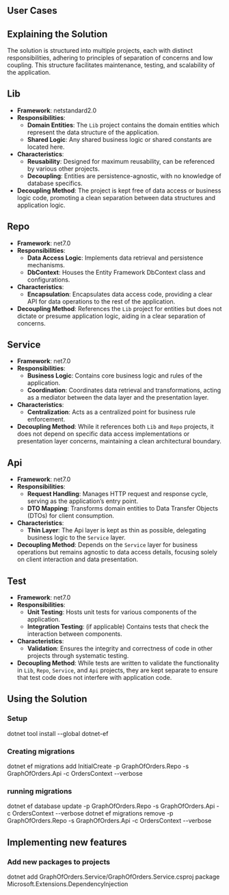 # 
## User Cases

## Explaining the Solution

The solution is structured into multiple projects, each with distinct responsibilities, adhering to principles of separation of concerns and low coupling. This structure facilitates maintenance, testing, and scalability of the application.

## Lib
- **Framework**: netstandard2.0
- **Responsibilities**: 
  - **Domain Entities**: The `Lib` project contains the domain entities which represent the data structure of the application.
  - **Shared Logic**: Any shared business logic or shared constants are located here.
- **Characteristics**: 
  - **Reusability**: Designed for maximum reusability, can be referenced by various other projects.
  - **Decoupling**: Entities are persistence-agnostic, with no knowledge of database specifics.
- **Decoupling Method**: The project is kept free of data access or business logic code, promoting a clean separation between data structures and application logic.

## Repo
- **Framework**: net7.0
- **Responsibilities**: 
  - **Data Access Logic**: Implements data retrieval and persistence mechanisms.
  - **DbContext**: Houses the Entity Framework DbContext class and configurations.
- **Characteristics**: 
  - **Encapsulation**: Encapsulates data access code, providing a clear API for data operations to the rest of the application.
- **Decoupling Method**: References the `Lib` project for entities but does not dictate or presume application logic, aiding in a clear separation of concerns.

## Service
- **Framework**: net7.0
- **Responsibilities**: 
  - **Business Logic**: Contains core business logic and rules of the application.
  - **Coordination**: Coordinates data retrieval and transformations, acting as a mediator between the data layer and the presentation layer.
- **Characteristics**: 
  - **Centralization**: Acts as a centralized point for business rule enforcement.
- **Decoupling Method**: While it references both `Lib` and `Repo` projects, it does not depend on specific data access implementations or presentation layer concerns, maintaining a clean architectural boundary.

## Api
- **Framework**: net7.0
- **Responsibilities**: 
  - **Request Handling**: Manages HTTP request and response cycle, serving as the application’s entry point.
  - **DTO Mapping**: Transforms domain entities to Data Transfer Objects (DTOs) for client consumption.
- **Characteristics**: 
  - **Thin Layer**: The Api layer is kept as thin as possible, delegating business logic to the `Service` layer.
- **Decoupling Method**: Depends on the `Service` layer for business operations but remains agnostic to data access details, focusing solely on client interaction and data presentation.

## Test
- **Framework**: net7.0
- **Responsibilities**: 
  - **Unit Testing**: Hosts unit tests for various components of the application.
  - **Integration Testing**: (if applicable) Contains tests that check the interaction between components.
- **Characteristics**: 
  - **Validation**: Ensures the integrity and correctness of code in other projects through systematic testing.
- **Decoupling Method**: While tests are written to validate the functionality in `Lib`, `Repo`, `Service`, and `Api` projects, they are kept separate to ensure that test code does not interfere with application code.


## Using the Solution
### Setup
dotnet tool install --global dotnet-ef

### Creating migrations
dotnet ef migrations add InitialCreate -p GraphOfOrders.Repo -s GraphOfOrders.Api -c OrdersContext --verbose

### running migrations
dotnet ef database update -p GraphOfOrders.Repo -s GraphOfOrders.Api -c OrdersContext --verbose
dotnet ef migrations remove -p GraphOfOrders.Repo -s GraphOfOrders.Api -c OrdersContext --verbose

## Implementing new features
### Add new packages to projects
dotnet add GraphOfOrders.Service/GraphOfOrders.Service.csproj package Microsoft.Extensions.DependencyInjection